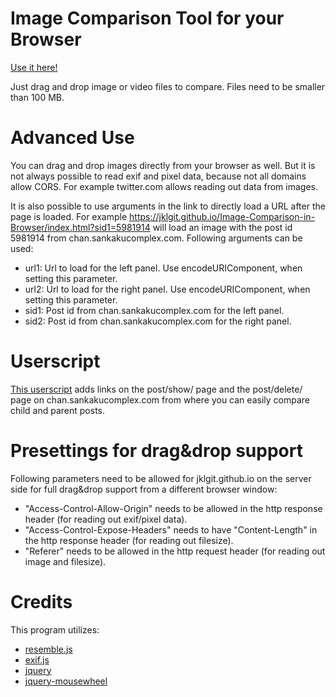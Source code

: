 # Image Comparison Tool for your Browser

[Use it here!](https://jklgit.github.io/Image-Comparison-in-Browser/index.html)

Just drag and drop image or video files to compare. Files need to be smaller than 100 MB.

# Advanced Use

You can drag and drop images directly from your browser as well. But it is not always possible to read exif and pixel data, because not all domains allow CORS. For example twitter.com allows reading out data from images.

It is also possible to use arguments in the link to directly load a URL after the page is loaded. For example https://jklgit.github.io/Image-Comparison-in-Browser/index.html?sid1=5981914 will load an image with the post id 5981914 from chan.sankakucomplex.com. Following arguments can be used:

* url1: Url to load for the left panel. Use encodeURIComponent, when setting this parameter.
* url2: Url to load for the right panel. Use encodeURIComponent, when setting this parameter.
* sid1: Post id from chan.sankakucomplex.com for the left panel.
* sid2: Post id from chan.sankakucomplex.com for the right panel.

# Userscript

[This userscript](https://jklgit.github.io/Image-Comparison-in-Browser/Sankakucomplex_Compare_Images_Github.user.js) adds links on the post/show/ page and the post/delete/ page on chan.sankakucomplex.com from where you can easily compare child and parent posts.

# Presettings for drag&drop support

Following parameters need to be allowed for jklgit.github.io on the server side for full drag&drop support from a different browser window:

* "Access-Control-Allow-Origin" needs to be allowed in the http response header (for reading out exif/pixel data).
* "Access-Control-Expose-Headers" needs to have "Content-Length" in the http response header (for reading out filesize).
* "Referer" needs to be allowed in the http request header (for reading out image and filesize).

# Credits

This program utilizes:

* [resemble.js](https://github.com/Huddle/Resemble.js)
* [exif.js](https://github.com/exif-js/exif-js)
* [jquery](https://github.com/jquery/jquery)
* [jquery-mousewheel](https://github.com/jquery/jquery-mousewheel)
